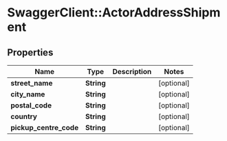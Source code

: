 # SwaggerClient::ActorAddressShipment

## Properties
Name | Type | Description | Notes
------------ | ------------- | ------------- | -------------
**street_name** | **String** |  | [optional] 
**city_name** | **String** |  | [optional] 
**postal_code** | **String** |  | [optional] 
**country** | **String** |  | [optional] 
**pickup_centre_code** | **String** |  | [optional] 


